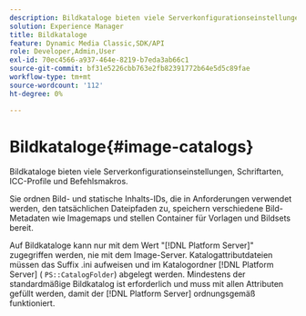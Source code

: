 ```yaml
---
description: Bildkataloge bieten viele Serverkonfigurationseinstellungen, Schriftarten, ICC-Profile und Befehlsmakros.
solution: Experience Manager
title: Bildkataloge
feature: Dynamic Media Classic,SDK/API
role: Developer,Admin,User
exl-id: 70ec4566-a937-464e-8219-b7eda3ab66c1
source-git-commit: bf31e5226cbb763e2fb82391772b64e5d5c89fae
workflow-type: tm+mt
source-wordcount: '112'
ht-degree: 0%

---
```


# Bildkataloge{#image-catalogs}

Bildkataloge bieten viele Serverkonfigurationseinstellungen, Schriftarten, ICC-Profile und Befehlsmakros.

Sie ordnen Bild- und statische Inhalts-IDs, die in Anforderungen verwendet werden, den tatsächlichen Dateipfaden zu, speichern verschiedene Bild-Metadaten wie Imagemaps und stellen Container für Vorlagen und Bildsets bereit.

Auf Bildkataloge kann nur mit dem Wert &quot;[!DNL Platform Server]&quot; zugegriffen werden, nie mit dem Image-Server. Katalogattributdateien müssen das Suffix .ini aufweisen und im Katalogordner [!DNL Platform Server] ( `PS::CatalogFolder`) abgelegt werden. Mindestens der standardmäßige Bildkatalog ist erforderlich und muss mit allen Attributen gefüllt werden, damit der [!DNL Platform Server] ordnungsgemäß funktioniert.

